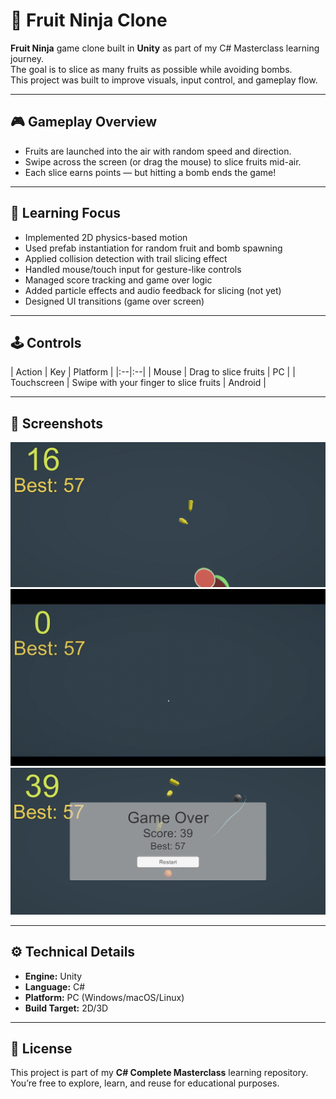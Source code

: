 # 🍉 Fruit Ninja Clone

**Fruit Ninja** game clone built in **Unity** as part of my C# Masterclass learning journey.  
The goal is to slice as many fruits as possible while avoiding bombs.  
This project was built to improve visuals, input control, and gameplay flow.

---

## 🎮 Gameplay Overview

- Fruits are launched into the air with random speed and direction.  
- Swipe across the screen (or drag the mouse) to slice fruits mid-air.  
- Each slice earns points — but hitting a bomb ends the game!  

---

## 🧠 Learning Focus

- Implemented 2D physics-based motion
- Used prefab instantiation for random fruit and bomb spawning  
- Applied collision detection with trail slicing effect  
- Handled mouse/touch input for gesture-like controls  
- Managed score tracking and game over logic
- Added particle effects and audio feedback for slicing (not yet)
- Designed UI transitions (game over screen)  


---

## 🕹 Controls

| Action | Key | Platform |
|:--|:--|
| Mouse | Drag to slice fruits | PC |
| Touchscreen | Swipe with your finger to slice fruits | Android |

---

## 📸 Screenshots

![Game](game_image.png)
![Playing](game_video.gif)
![Menu](menu_image.png)

---

## ⚙️ Technical Details

- **Engine:** Unity
- **Language:** C#
- **Platform:** PC (Windows/macOS/Linux)
- **Build Target:** 2D/3D

---

## 🧾 License

This project is part of my **C# Complete Masterclass** learning repository.  
You’re free to explore, learn, and reuse for educational purposes.  


